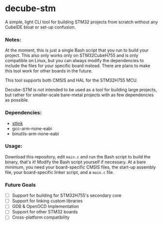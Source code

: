 # decube-stm
A simple, light CLI tool for building STM32 projects from scratch without any CubeIDE bloat or set-up confusion.

### Notes:
At the moment, this is just a single Bash script that you run to build your project. This also only works only on STM32CubeH755 and is only compatible on Linux, but you can always modify the dependencies to include the files for your specific board instead. There are plans to make this tool work for other boards in the future.

This tool supports both CMSIS and HAL for the STM32H755 MCU.

Decube-STM is not intended to be used as a tool for building large projects, but rather for smaller-scale bare-metal projects with as few dependencies as possible.

### Dependencies:
- [stlink](https://github.com/stlink-org/stlink)
- gcc-arm-none-eabi
- binutils-arm-none-eabi

### Usage:
Download this repository, edit ```main.c``` and run the Bash script to build the binary, that's it! Modify the Bash script yourself if necessary.
At a bare minimum, you need your board-specific CMSIS files, the start-up assembly file, your board-specific linker script, and a ```main.c``` file.

### Future Goals
- [ ] Support for building for STM32H755's secondary core
- [ ] Support for linking custom libraries
- [ ] GDB & OpenOCD Implementation
- [ ] Support for other STM32 boards
- [ ] Cross-platform compatibility
